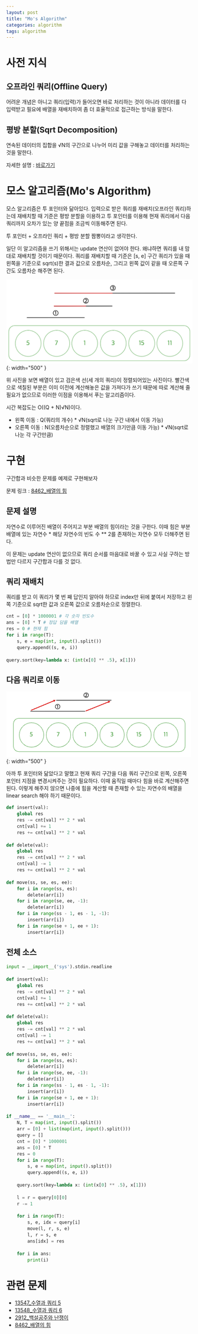 ```yaml
---
layout: post
title: "Mo's Algorithm"
categories: algorithm
tags: algorithm
---
```


# 사전 지식

## 오프라인 쿼리(Offline Query)

어려운 개념은 아니고 쿼리(입력)가 들어오면 바로 처리하는 것이 아니라 데이터를 다 입력받고 필요에 배열을 재배치하여 좀 더 효율적으로 접근하는 방식을 말한다.

## 평방 분할(Sqrt Decomposition)

연속된 데이터의 집합을 √N의 구간으로 나누어 미리 값을 구해놓고 데이터를 처리하는 것을 말한다.

자세한 설명 : [바로가기](https://mangchhe.github.io/algorithm/2021/12/26/SqrtDecomposition/)

# 모스 알고리즘(Mo's Algorithm)

모스 알고리즘은 투 포인터와 닮아있다. 입력으로 받은 쿼리를 재배치(오프라인 쿼리)하는데 재배치할 때 기준은 평방 분할을 이용하고 투 포인터를 이용해 현재 쿼리에서 다음 쿼리까지 오차가 있는 양 끝점을 조금씩 이동해주면 된다.

투 포인터 + 오프라인 쿼리 + 평방 분할 짬뽕이라고 생각한다.

일단 이 알고리즘을 쓰기 위해서는 update 연산이 없어야 한다. 왜냐하면 쿼리를 내 맘대로 재배치할 것이기 때문이다. 쿼리를 재배치할 때 기준은 [s, e] 구간 쿼리가 있을 때 왼쪽을 기준으로 sqrt(s)한 결과 값으로 오름차순, 그리고 왼쪽 값이 같을 때 오른쪽 구간도 오름차순 해주면 된다.

![mosDescription](/assets/postImages/MosAlgorithm/mosDescription.png){: width="500" }

위 사진을 보면 배열이 있고 검은색 선(세 개의 쿼리)이 정렬되어있는 사진이다. 빨간색으로 색칠된 부분은 이미 이전에 계산해놓은 값을 가져다가 쓰기 때문에 따로 계산해 줄 필요가 없으므로 이러한 이점을 이용해서 푸는 알고리즘이다.

시간 복잡도는 O((Q + N)√N)이다.

- 왼쪽 이동 : Q(쿼리의 개수) * √N(sqrt로 나눈 구간 내에서 이동 가능)
- 오른쪽 이동 : N(오름차순으로 정렬했고 배열의 크기만큼 이동 가능) * √N(sqrt로 나눈 각 구간만큼)

# 구현

구간합과 비슷한 문제를 예제로 구현해보자

문제 링크 : [8462_배열의 힘](https://www.acmicpc.net/problem/8462)

## 문제 설명

자연수로 이루어진 배열이 주어지고 부분 배열의 힘이라는 것을 구한다. 이때 힘은 부분 배열에 있는 자연수 * 해당 자연수의 빈도 수 ** 2를 존재하는 자연수 모두 더해주면 된다.

이 문제는 update 연산이 없으므로 쿼리 순서를 마음대로 바꿀 수 있고 사실 구하는 방법만 다르지 구간합과 다를 것 없다.

## 쿼리 재배치

쿼리를 받고 이 쿼리가 몇 번 째 답인지 알아야 하므로 index만 뒤에 붙여서 저장하고 왼쪽 기준으로 sqrt한 값과 오른쪽 값으로 오름차순으로 정렬한다.

``` python
cnt = [0] * 1000001 # 각 숫자 빈도수
ans = [0] * T # 정답 담을 배열
res = 0 # 현재 힘
for i in range(T):
    s, e = map(int, input().split())
    query.append((s, e, i))

query.sort(key=lambda x: (int(x[0] ** .5), x[1]))
```

## 다음 쿼리로 이동

![mosMove](/assets/postImages/MosAlgorithm/mosMove.png){: width="500" }

아까 투 포인터와 닮았다고 말했고 현재 쿼리 구간을 다음 쿼리 구간으로 왼쪽, 오른쪽 포인터 지점을 변경시켜주는 것이 필요하다. 이때 움직일 때마다 힘을 바로 계산해주면 된다. 이렇게 해주지 않으면 나중에 힘을 계산할 때 존재할 수 있는 자연수의 배열을 linear search 해야 하기 때문이다.

``` python
def insert(val):
    global res
    res -= cnt[val] ** 2 * val
    cnt[val] += 1
    res += cnt[val] ** 2 * val

def delete(val):
    global res
    res -= cnt[val] ** 2 * val
    cnt[val] -= 1
    res += cnt[val] ** 2 * val

def move(ss, se, es, ee):
    for i in range(ss, es):
        delete(arr[i])
    for i in range(se, ee, -1):
        delete(arr[i])
    for i in range(ss - 1, es - 1, -1):
        insert(arr[i])
    for i in range(se + 1, ee + 1):
        insert(arr[i])
```

## 전체 소스

``` python
input = __import__('sys').stdin.readline

def insert(val):
    global res
    res -= cnt[val] ** 2 * val
    cnt[val] += 1
    res += cnt[val] ** 2 * val

def delete(val):
    global res
    res -= cnt[val] ** 2 * val
    cnt[val] -= 1
    res += cnt[val] ** 2 * val

def move(ss, se, es, ee):
    for i in range(ss, es):
        delete(arr[i])
    for i in range(se, ee, -1):
        delete(arr[i])
    for i in range(ss - 1, es - 1, -1):
        insert(arr[i])
    for i in range(se + 1, ee + 1):
        insert(arr[i])

if __name__ == '__main__':
    N, T = map(int, input().split())
    arr = [0] + list(map(int, input().split()))
    query = []
    cnt = [0] * 1000001
    ans = [0] * T
    res = 0
    for i in range(T):
        s, e = map(int, input().split())
        query.append((s, e, i))

    query.sort(key=lambda x: (int(x[0] ** .5), x[1]))

    l = r = query[0][0]
    r -= 1

    for i in range(T):
        s, e, idx = query[i]
        move(l, r, s, e)
        l, r = s, e
        ans[idx] = res

    for i in ans:
        print(i)
```

# 관련 문제

- [13547_수열과 쿼리 5](https://www.acmicpc.net/problem/13547)
- [13548_수열과 쿼리 6](https://www.acmicpc.net/problem/13548)
- [2912_백설공주와 난쟁이](https://www.acmicpc.net/problem/2912)
- [8462_배열의 힘](https://www.acmicpc.net/problem/8462)